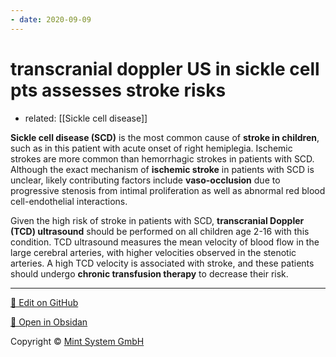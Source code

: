 ```yaml
---
- date: 2020-09-09
---
```


# transcranial doppler US in sickle cell pts assesses stroke risks

- related: [[Sickle cell disease]]

**Sickle cell disease (SCD)** is the most common cause of **stroke in children**, such as in this patient with acute onset of right hemiplegia.  Ischemic strokes are more common than hemorrhagic strokes in patients with SCD.  Although the exact mechanism of **ischemic stroke** in patients with SCD is unclear, likely contributing factors include **vaso-occlusion** due to progressive stenosis from intimal proliferation as well as abnormal red blood cell-endothelial interactions.

Given the high risk of stroke in patients with SCD, **transcranial Doppler (TCD) ultrasound** should be performed on all children age 2-16 with this condition.  TCD ultrasound measures the mean velocity of blood flow in the large cerebral arteries, with higher velocities observed in the stenotic arteries.  A high TCD velocity is associated with stroke, and these patients should undergo **chronic transfusion therapy** to decrease their risk.


<hr>

[📝 Edit on GitHub](https://github.com/Mint-System/Knowledge/blob/master/transcranial%20doppler%20US%20in%20sickle%20cell%20pts%20assesses%20stroke%20risks.md)

[📂 Open in Obsidan](obsidian://open?vault=Knowledge%20Mint%20System&file=transcranial%20doppler%20US%20in%20sickle%20cell%20pts%20assesses%20stroke%20risks.md ':target=_self')

<footer>Copyright © <a href="https://www.mint-system.ch/">Mint System GmbH</a></footer>
